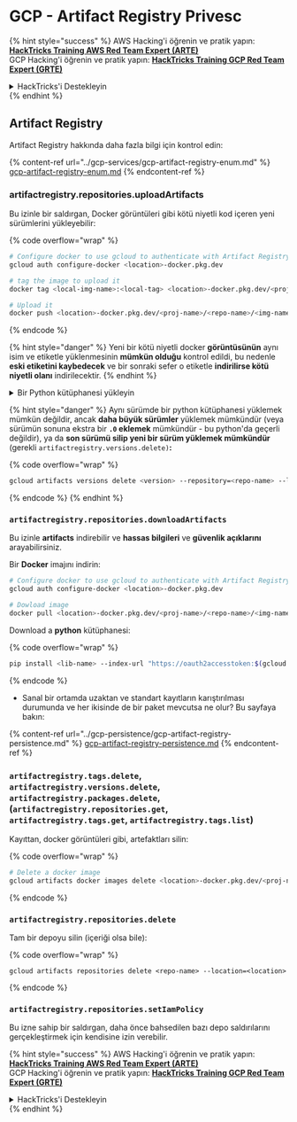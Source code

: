 # GCP - Artifact Registry Privesc

{% hint style="success" %}
AWS Hacking'i öğrenin ve pratik yapın:<img src="../../../.gitbook/assets/image (1).png" alt="" data-size="line">[**HackTricks Training AWS Red Team Expert (ARTE)**](https://training.hacktricks.xyz/courses/arte)<img src="../../../.gitbook/assets/image (1).png" alt="" data-size="line">\
GCP Hacking'i öğrenin ve pratik yapın: <img src="../../../.gitbook/assets/image (2).png" alt="" data-size="line">[**HackTricks Training GCP Red Team Expert (GRTE)**<img src="../../../.gitbook/assets/image (2).png" alt="" data-size="line">](https://training.hacktricks.xyz/courses/grte)

<details>

<summary>HackTricks'i Destekleyin</summary>

* [**abonelik planlarını**](https://github.com/sponsors/carlospolop) kontrol edin!
* **💬 [**Discord grubuna**](https://discord.gg/hRep4RUj7f) veya [**telegram grubuna**](https://t.me/peass) katılın ya da **Twitter'da** 🐦 [**@hacktricks\_live**](https://twitter.com/hacktricks\_live)** bizi takip edin.**
* **Hacking ipuçlarını paylaşmak için** [**HackTricks**](https://github.com/carlospolop/hacktricks) ve [**HackTricks Cloud**](https://github.com/carlospolop/hacktricks-cloud) github reposuna PR gönderin.

</details>
{% endhint %}

## Artifact Registry

Artifact Registry hakkında daha fazla bilgi için kontrol edin:

{% content-ref url="../gcp-services/gcp-artifact-registry-enum.md" %}
[gcp-artifact-registry-enum.md](../gcp-services/gcp-artifact-registry-enum.md)
{% endcontent-ref %}

### artifactregistry.repositories.uploadArtifacts

Bu izinle bir saldırgan, Docker görüntüleri gibi kötü niyetli kod içeren yeni sürümlerini yükleyebilir: 

{% code overflow="wrap" %}
```bash
# Configure docker to use gcloud to authenticate with Artifact Registry
gcloud auth configure-docker <location>-docker.pkg.dev

# tag the image to upload it
docker tag <local-img-name>:<local-tag> <location>-docker.pkg.dev/<proj-name>/<repo-name>/<img-name>:<tag>

# Upload it
docker push <location>-docker.pkg.dev/<proj-name>/<repo-name>/<img-name>:<tag>
```
{% endcode %}

{% hint style="danger" %}
Yeni bir kötü niyetli docker **görüntüsünün** aynı isim ve etiketle yüklenmesinin **mümkün olduğu** kontrol edildi, bu nedenle **eski etiketini kaybedecek** ve bir sonraki sefer o etiketle **indirilirse kötü niyetli olanı** indirilecektir.
{% endhint %}

<details>

<summary>Bir Python kütüphanesi yükleyin</summary>

**Yüklemek için kütüphaneyi oluşturarak başlayın** (eğer kayıt defterinden en son sürümü indirebiliyorsanız bu adımı atlayabilirsiniz):

1.  **Proje yapınızı ayarlayın**:

* Kütüphaneniz için yeni bir dizin oluşturun, örneğin, `hello_world_library`.
* Bu dizinin içinde, paket adınızla başka bir dizin oluşturun, örneğin, `hello_world`.
* Paket dizininizin içinde, bir `__init__.py` dosyası oluşturun. Bu dosya boş olabilir veya paketiniz için başlangıç ayarlarını içerebilir.

```bash
mkdir hello_world_library
cd hello_world_library
mkdir hello_world
touch hello_world/__init__.py
```
2.  **Kütüphane kodunuzu yazın**:

* `hello_world` dizininin içinde, modülünüz için yeni bir Python dosyası oluşturun, örneğin, `greet.py`.
* "Merhaba, Dünya!" fonksiyonunuzu yazın:

```python
# hello_world/greet.py
def say_hello():
return "Hello, World!"
```
3.  **Bir `setup.py` dosyası oluşturun**:

* `hello_world_library` dizininizin kökünde bir `setup.py` dosyası oluşturun.
* Bu dosya, kütüphaneniz hakkında meta veriler içerir ve Python'a nasıl yükleneceğini söyler.

```python
# setup.py
from setuptools import setup, find_packages

setup(
name='hello_world',
version='0.1',
packages=find_packages(),
install_requires=[
# Kütüphanenizin ihtiyaç duyduğu bağımlılıklar
],
)
```

**Şimdi, kütüphaneyi yükleyelim:**

1.  **Paketinizi oluşturun**:

* `hello_world_library` dizininizin kökünden şu komutu çalıştırın:

```sh
python3 setup.py sdist bdist_wheel
```
2. **Twine için kimlik doğrulamasını yapılandırın** (paketinizi yüklemek için kullanılır):
* `twine`'ın yüklü olduğundan emin olun (`pip install twine`).
* Kimlik bilgilerini yapılandırmak için `gcloud` kullanın:

{% code overflow="wrap" %}
````
```sh
twine upload --username 'oauth2accesstoken' --password "$(gcloud auth print-access-token)" --repository-url https://<location>-python.pkg.dev/<project-id>/<repo-name>/ dist/*
```
````
{% endcode %}

3. **Derlemeyi temizle**
```bash
rm -rf dist build hello_world.egg-info
```
</details>

{% hint style="danger" %}
Aynı sürümde bir python kütüphanesi yüklemek mümkün değildir, ancak **daha büyük sürümler** yüklemek mümkündür (veya sürümün sonuna ekstra bir **`.0` eklemek** mümkündür - bu python'da geçerli değildir), ya da **son sürümü silip yeni bir sürüm yüklemek mümkündür** (gerekli `artifactregistry.versions.delete)`**:**

{% code overflow="wrap" %}
```sh
gcloud artifacts versions delete <version> --repository=<repo-name> --location=<location> --package=<lib-name>
```
{% endcode %}
{% endhint %}

### `artifactregistry.repositories.downloadArtifacts`

Bu izinle **artifacts** indirebilir ve **hassas bilgileri** ve **güvenlik açıklarını** arayabilirsiniz.

Bir **Docker** imajını indirin:
```sh
# Configure docker to use gcloud to authenticate with Artifact Registry
gcloud auth configure-docker <location>-docker.pkg.dev

# Dowload image
docker pull <location>-docker.pkg.dev/<proj-name>/<repo-name>/<img-name>:<tag>
```
Download a **python** kütüphanesi:

{% code overflow="wrap" %}
```bash
pip install <lib-name> --index-url "https://oauth2accesstoken:$(gcloud auth print-access-token)@<location>-python.pkg.dev/<project-id>/<repo-name>/simple/" --trusted-host <location>-python.pkg.dev --no-cache-dir
```
{% endcode %}

* Sanal bir ortamda uzaktan ve standart kayıtların karıştırılması durumunda ve her ikisinde de bir paket mevcutsa ne olur? Bu sayfaya bakın:

{% content-ref url="../gcp-persistence/gcp-artifact-registry-persistence.md" %}
[gcp-artifact-registry-persistence.md](../gcp-persistence/gcp-artifact-registry-persistence.md)
{% endcontent-ref %}

### `artifactregistry.tags.delete`, `artifactregistry.versions.delete`, `artifactregistry.packages.delete`, (`artifactregistry.repositories.get`, `artifactregistry.tags.get`, `artifactregistry.tags.list`)

Kayıttan, docker görüntüleri gibi, artefaktları silin:

{% code overflow="wrap" %}
```bash
# Delete a docker image
gcloud artifacts docker images delete <location>-docker.pkg.dev/<proj-name>/<repo-name>/<img-name>:<tag>
```
{% endcode %}

### `artifactregistry.repositories.delete`

Tam bir depoyu silin (içeriği olsa bile):

{% code overflow="wrap" %}
```
gcloud artifacts repositories delete <repo-name> --location=<location>
```
{% endcode %}

### `artifactregistry.repositories.setIamPolicy`

Bu izne sahip bir saldırgan, daha önce bahsedilen bazı depo saldırılarını gerçekleştirmek için kendisine izin verebilir.

{% hint style="success" %}
AWS Hacking'i öğrenin ve pratik yapın:<img src="../../../.gitbook/assets/image (1).png" alt="" data-size="line">[**HackTricks Training AWS Red Team Expert (ARTE)**](https://training.hacktricks.xyz/courses/arte)<img src="../../../.gitbook/assets/image (1).png" alt="" data-size="line">\
GCP Hacking'i öğrenin ve pratik yapın: <img src="../../../.gitbook/assets/image (2).png" alt="" data-size="line">[**HackTricks Training GCP Red Team Expert (GRTE)**<img src="../../../.gitbook/assets/image (2).png" alt="" data-size="line">](https://training.hacktricks.xyz/courses/grte)

<details>

<summary>HackTricks'i Destekleyin</summary>

* [**abonelik planlarını**](https://github.com/sponsors/carlospolop) kontrol edin!
* **💬 [**Discord grubuna**](https://discord.gg/hRep4RUj7f) veya [**telegram grubuna**](https://t.me/peass) katılın ya da **Twitter'da** 🐦 [**@hacktricks\_live**](https://twitter.com/hacktricks\_live)**'i takip edin.**
* **Hacking ipuçlarını paylaşmak için** [**HackTricks**](https://github.com/carlospolop/hacktricks) ve [**HackTricks Cloud**](https://github.com/carlospolop/hacktricks-cloud) github reposuna PR gönderin.

</details>
{% endhint %}
